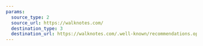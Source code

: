 ```yaml
---
params:
  source_type: 2
  source_url: https://walknotes.com/
  destination_type: 3
  destination_url: https://walknotes.com/.well-known/recommendations.opml
---
```

